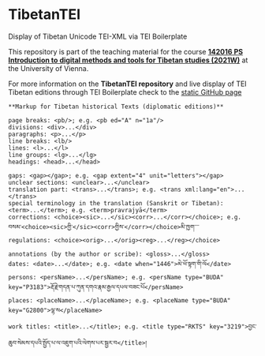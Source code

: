 # TibetanTEI
Display of Tibetan Unicode TEI-XML via TEI Boilerplate

This repository is part of the teaching material for the course
**[142016 PS Introduction to digital methods and tools for Tibetan studies (2021W)](https://ufind.univie.ac.at/en/course.html?lv=142016&semester=2021W)** at the University of Vienna.

For more information on the **TibetanTEI repository** and live display of TEI Tibetan editions through TEI Boilerplate check to the [static GitHub page](https://sakyaresearchcentre.github.io/TibetanTEI/)

```
**Markup for Tibetan historical Texts (diplomatic editions)**

page breaks: <pb/>; e.g. <pb ed="A" n="1a"/>
divisions: <div>...</div>
paragraphs: <p>...</p>
line breaks: <lb/> 
lines: <l>...</l>
line groups: <lg>...</lg>
headings: <head>...</head>

gaps: <gap></gap>; e.g. <gap extent="4" unit="letters"></gap>
unclear sections: <unclear>...</unclear>
translation part: <trans>...</trans>; e.g. <trans xml:lang="en">...</trans>
special terminology in the translation (Sanskrit or Tibetan): <term>...</term>; e.g. <term>pravrajyā</term>
corrections: <choice><sic>...</sic><corr>...</corr></choice>; e.g. བསམ་<choice><sic>གྱི་</sic><corr>གྱིས་</corr></choice>མི་ཁྱག་་་་
regulations: <choice><orig>...</orig><reg>...</reg></choice>

annotations (by the author or scribe): <gloss>...</gloss>
dates: <date>...</date>; e.g. <date when="1446">མེ་ཕོ་སྟག་གི་ལོ</date>
persons: <persName>...</persName>; e.g. <persName type="BUDA" key="P3183">རྡོ་རྗེ་གདན་པ་ཀུན་དགའ་རྣམ་རྒྱལ་དཔལ་བཟང་པོ</persName>
places: <placeName>...</placeName>; e.g. <placeName type="BUDA" key="G2800">ལྷ་ས</placeName>
work titles: <title>...</title>; e.g. <title type="RKTS" key="3219">བྱང་ཆུབ་སེམས་དཔའི་སྤྱོད་པ་ལ་འཇུག་པའི་ལེགས་པར་སྦྱར་བ</title>། 

```
